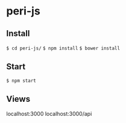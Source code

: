 # peri-js

## Install

`$ cd peri-js/`
`$ npm install`
`$ bower install`

## Start

`$ npm start`

## Views

localhost:3000
localhost:3000/api

